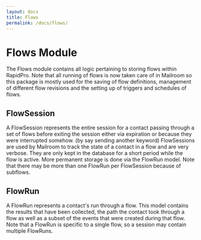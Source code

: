 ```yaml
---
layout: docs
title: Flows
permalink: /docs/flows/
---
```


# Flows Module

The Flows module contains all logic pertaining to storing flows within RapidPro.
Note that all running of flows is now taken care of in Mailroom so this package
is mostly used for the saving of flow definitions, management of
different flow revisions and the setting up of triggers and schedules of flows.

## FlowSession

A FlowSession represents the entire session for a contact passing through a set
of flows before exiting the session either via expiration or because they were
interrupted somehow. (by say sending another keyword) FlowSessions are used
by Mailroom to track the state of a contact in a flow and are very verbose. They
are only kept in the database for a short period while the flow is active. More
permanent storage is done via the FlowRun model. Note that there may be more
than one FlowRun per FlowSession because of subflows.

## FlowRun

A FlowRun represents a contact's run through a flow. This model contains the results
that have been collected, the path the contact took through a flow as well
as a subset of the events that were created during that flow. Note that a FlowRun
is specific to a single flow, so a session may contain multiple FlowRuns.
